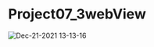 # Project07_3webView

![Dec-21-2021 13-13-16](https://user-images.githubusercontent.com/88240177/146870205-87a261f1-4aa1-4a1f-adc4-8ee2c25d6b4a.gif)
